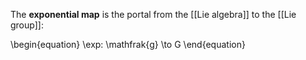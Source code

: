 The **exponential map** is the portal from the [[Lie algebra]] to the [[Lie group]]:

\begin{equation}
\exp: \mathfrak{g} \to G
\end{equation}
